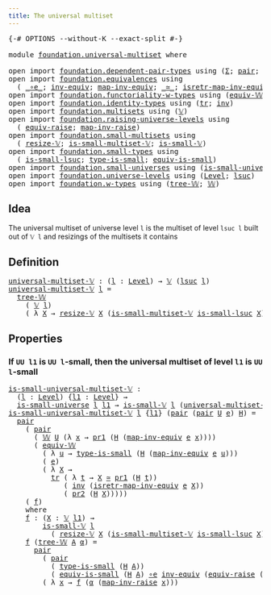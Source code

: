 ```yaml
---
title: The universal multiset
---
```


<pre class="Agda"><a id="48" class="Symbol">{-#</a> <a id="52" class="Keyword">OPTIONS</a> <a id="60" class="Pragma">--without-K</a> <a id="72" class="Pragma">--exact-split</a> <a id="86" class="Symbol">#-}</a>

<a id="91" class="Keyword">module</a> <a id="98" href="foundation.universal-multiset.html" class="Module">foundation.universal-multiset</a> <a id="128" class="Keyword">where</a>

<a id="135" class="Keyword">open</a> <a id="140" class="Keyword">import</a> <a id="147" href="foundation.dependent-pair-types.html" class="Module">foundation.dependent-pair-types</a> <a id="179" class="Keyword">using</a> <a id="185" class="Symbol">(</a><a id="186" href="foundation-core.dependent-pair-types.html#515" class="Record">Σ</a><a id="187" class="Symbol">;</a> <a id="189" href="foundation-core.dependent-pair-types.html#588" class="InductiveConstructor">pair</a><a id="193" class="Symbol">;</a> <a id="195" href="foundation-core.dependent-pair-types.html#605" class="Field">pr1</a><a id="198" class="Symbol">;</a> <a id="200" href="foundation-core.dependent-pair-types.html#617" class="Field">pr2</a><a id="203" class="Symbol">)</a>
<a id="205" class="Keyword">open</a> <a id="210" class="Keyword">import</a> <a id="217" href="foundation.equivalences.html" class="Module">foundation.equivalences</a> <a id="241" class="Keyword">using</a>
  <a id="249" class="Symbol">(</a> <a id="251" href="foundation-core.equivalences.html#7869" class="Function Operator">_∘e_</a><a id="255" class="Symbol">;</a> <a id="257" href="foundation-core.equivalences.html#5721" class="Function">inv-equiv</a><a id="266" class="Symbol">;</a> <a id="268" href="foundation-core.equivalences.html#5036" class="Function">map-inv-equiv</a><a id="281" class="Symbol">;</a> <a id="283" href="foundation-core.equivalences.html#1621" class="Function Operator">_≃_</a><a id="286" class="Symbol">;</a> <a id="288" href="foundation-core.equivalences.html#5251" class="Function">isretr-map-inv-equiv</a><a id="308" class="Symbol">)</a>
<a id="310" class="Keyword">open</a> <a id="315" class="Keyword">import</a> <a id="322" href="foundation.functoriality-w-types.html" class="Module">foundation.functoriality-w-types</a> <a id="355" class="Keyword">using</a> <a id="361" class="Symbol">(</a><a id="362" href="foundation.functoriality-w-types.html#5709" class="Function">equiv-𝕎</a><a id="369" class="Symbol">)</a>
<a id="371" class="Keyword">open</a> <a id="376" class="Keyword">import</a> <a id="383" href="foundation.identity-types.html" class="Module">foundation.identity-types</a> <a id="409" class="Keyword">using</a> <a id="415" class="Symbol">(</a><a id="416" href="foundation-core.identity-types.html#5702" class="Function">tr</a><a id="418" class="Symbol">;</a> <a id="420" href="foundation-core.identity-types.html#2729" class="Function">inv</a><a id="423" class="Symbol">)</a>
<a id="425" class="Keyword">open</a> <a id="430" class="Keyword">import</a> <a id="437" href="foundation.multisets.html" class="Module">foundation.multisets</a> <a id="458" class="Keyword">using</a> <a id="464" class="Symbol">(</a><a id="465" href="foundation.multisets.html#655" class="Function">𝕍</a><a id="466" class="Symbol">)</a>
<a id="468" class="Keyword">open</a> <a id="473" class="Keyword">import</a> <a id="480" href="foundation.raising-universe-levels.html" class="Module">foundation.raising-universe-levels</a> <a id="515" class="Keyword">using</a>
  <a id="523" class="Symbol">(</a> <a id="525" href="foundation.raising-universe-levels.html#1550" class="Function">equiv-raise</a><a id="536" class="Symbol">;</a> <a id="538" href="foundation.raising-universe-levels.html#1114" class="Function">map-inv-raise</a><a id="551" class="Symbol">)</a>
<a id="553" class="Keyword">open</a> <a id="558" class="Keyword">import</a> <a id="565" href="foundation.small-multisets.html" class="Module">foundation.small-multisets</a> <a id="592" class="Keyword">using</a>
  <a id="600" class="Symbol">(</a> <a id="602" href="foundation.small-multisets.html#2161" class="Function">resize-𝕍</a><a id="610" class="Symbol">;</a> <a id="612" href="foundation.small-multisets.html#7863" class="Function">is-small-multiset-𝕍</a><a id="631" class="Symbol">;</a> <a id="633" href="foundation.small-multisets.html#1863" class="Function">is-small-𝕍</a><a id="643" class="Symbol">)</a>
<a id="645" class="Keyword">open</a> <a id="650" class="Keyword">import</a> <a id="657" href="foundation.small-types.html" class="Module">foundation.small-types</a> <a id="680" class="Keyword">using</a>
  <a id="688" class="Symbol">(</a> <a id="690" href="foundation.small-types.html#2376" class="Function">is-small-lsuc</a><a id="703" class="Symbol">;</a> <a id="705" href="foundation.small-types.html#1616" class="Function">type-is-small</a><a id="718" class="Symbol">;</a> <a id="720" href="foundation.small-types.html#1704" class="Function">equiv-is-small</a><a id="734" class="Symbol">)</a>
<a id="736" class="Keyword">open</a> <a id="741" class="Keyword">import</a> <a id="748" href="foundation.small-universes.html" class="Module">foundation.small-universes</a> <a id="775" class="Keyword">using</a> <a id="781" class="Symbol">(</a><a id="782" href="foundation.small-universes.html#470" class="Function">is-small-universe</a><a id="799" class="Symbol">)</a>
<a id="801" class="Keyword">open</a> <a id="806" class="Keyword">import</a> <a id="813" href="foundation.universe-levels.html" class="Module">foundation.universe-levels</a> <a id="840" class="Keyword">using</a> <a id="846" class="Symbol">(</a><a id="847" href="Agda.Primitive.html#597" class="Postulate">Level</a><a id="852" class="Symbol">;</a> <a id="854" href="Agda.Primitive.html#780" class="Primitive">lsuc</a><a id="858" class="Symbol">)</a>
<a id="860" class="Keyword">open</a> <a id="865" class="Keyword">import</a> <a id="872" href="foundation.w-types.html" class="Module">foundation.w-types</a> <a id="891" class="Keyword">using</a> <a id="897" class="Symbol">(</a><a id="898" href="foundation.w-types.html#2349" class="InductiveConstructor">tree-𝕎</a><a id="904" class="Symbol">;</a> <a id="906" href="foundation.w-types.html#2280" class="Datatype">𝕎</a><a id="907" class="Symbol">)</a>
</pre>
## Idea

The universal multiset of universe level `l` is the multiset of level `lsuc l` built out of `𝕍 l` and resizings of the multisets it contains

## Definition
<pre class="Agda"><a id="universal-multiset-𝕍"></a><a id="1087" href="foundation.universal-multiset.html#1087" class="Function">universal-multiset-𝕍</a> <a id="1108" class="Symbol">:</a> <a id="1110" class="Symbol">(</a><a id="1111" href="foundation.universal-multiset.html#1111" class="Bound">l</a> <a id="1113" class="Symbol">:</a> <a id="1115" href="Agda.Primitive.html#597" class="Postulate">Level</a><a id="1120" class="Symbol">)</a> <a id="1122" class="Symbol">→</a> <a id="1124" href="foundation.multisets.html#655" class="Function">𝕍</a> <a id="1126" class="Symbol">(</a><a id="1127" href="Agda.Primitive.html#780" class="Primitive">lsuc</a> <a id="1132" href="foundation.universal-multiset.html#1111" class="Bound">l</a><a id="1133" class="Symbol">)</a>
<a id="1135" href="foundation.universal-multiset.html#1087" class="Function">universal-multiset-𝕍</a> <a id="1156" href="foundation.universal-multiset.html#1156" class="Bound">l</a> <a id="1158" class="Symbol">=</a>
  <a id="1162" href="foundation.w-types.html#2349" class="InductiveConstructor">tree-𝕎</a>
    <a id="1173" class="Symbol">(</a> <a id="1175" href="foundation.multisets.html#655" class="Function">𝕍</a> <a id="1177" href="foundation.universal-multiset.html#1156" class="Bound">l</a><a id="1178" class="Symbol">)</a>
    <a id="1184" class="Symbol">(</a> <a id="1186" class="Symbol">λ</a> <a id="1188" href="foundation.universal-multiset.html#1188" class="Bound">X</a> <a id="1190" class="Symbol">→</a> <a id="1192" href="foundation.small-multisets.html#2161" class="Function">resize-𝕍</a> <a id="1201" href="foundation.universal-multiset.html#1188" class="Bound">X</a> <a id="1203" class="Symbol">(</a><a id="1204" href="foundation.small-multisets.html#7863" class="Function">is-small-multiset-𝕍</a> <a id="1224" href="foundation.small-types.html#2376" class="Function">is-small-lsuc</a> <a id="1238" href="foundation.universal-multiset.html#1188" class="Bound">X</a><a id="1239" class="Symbol">))</a>
</pre>
## Properties

### If `UU l1` is `UU l`-small, then the universal multiset of level `l1` is `UU l`-small

<pre class="Agda"><a id="is-small-universal-multiset-𝕍"></a><a id="1361" href="foundation.universal-multiset.html#1361" class="Function">is-small-universal-multiset-𝕍</a> <a id="1391" class="Symbol">:</a>
  <a id="1395" class="Symbol">(</a><a id="1396" href="foundation.universal-multiset.html#1396" class="Bound">l</a> <a id="1398" class="Symbol">:</a> <a id="1400" href="Agda.Primitive.html#597" class="Postulate">Level</a><a id="1405" class="Symbol">)</a> <a id="1407" class="Symbol">{</a><a id="1408" href="foundation.universal-multiset.html#1408" class="Bound">l1</a> <a id="1411" class="Symbol">:</a> <a id="1413" href="Agda.Primitive.html#597" class="Postulate">Level</a><a id="1418" class="Symbol">}</a> <a id="1420" class="Symbol">→</a>
  <a id="1424" href="foundation.small-universes.html#470" class="Function">is-small-universe</a> <a id="1442" href="foundation.universal-multiset.html#1396" class="Bound">l</a> <a id="1444" href="foundation.universal-multiset.html#1408" class="Bound">l1</a> <a id="1447" class="Symbol">→</a> <a id="1449" href="foundation.small-multisets.html#1863" class="Function">is-small-𝕍</a> <a id="1460" href="foundation.universal-multiset.html#1396" class="Bound">l</a> <a id="1462" class="Symbol">(</a><a id="1463" href="foundation.universal-multiset.html#1087" class="Function">universal-multiset-𝕍</a> <a id="1484" href="foundation.universal-multiset.html#1408" class="Bound">l1</a><a id="1486" class="Symbol">)</a>
<a id="1488" href="foundation.universal-multiset.html#1361" class="Function">is-small-universal-multiset-𝕍</a> <a id="1518" href="foundation.universal-multiset.html#1518" class="Bound">l</a> <a id="1520" class="Symbol">{</a><a id="1521" href="foundation.universal-multiset.html#1521" class="Bound">l1</a><a id="1523" class="Symbol">}</a> <a id="1525" class="Symbol">(</a><a id="1526" href="foundation-core.dependent-pair-types.html#588" class="InductiveConstructor">pair</a> <a id="1531" class="Symbol">(</a><a id="1532" href="foundation-core.dependent-pair-types.html#588" class="InductiveConstructor">pair</a> <a id="1537" href="foundation.universal-multiset.html#1537" class="Bound">U</a> <a id="1539" href="foundation.universal-multiset.html#1539" class="Bound">e</a><a id="1540" class="Symbol">)</a> <a id="1542" href="foundation.universal-multiset.html#1542" class="Bound">H</a><a id="1543" class="Symbol">)</a> <a id="1545" class="Symbol">=</a>
  <a id="1549" href="foundation-core.dependent-pair-types.html#588" class="InductiveConstructor">pair</a>
    <a id="1558" class="Symbol">(</a> <a id="1560" href="foundation-core.dependent-pair-types.html#588" class="InductiveConstructor">pair</a>
      <a id="1571" class="Symbol">(</a> <a id="1573" href="foundation.w-types.html#2280" class="Datatype">𝕎</a> <a id="1575" href="foundation.universal-multiset.html#1537" class="Bound">U</a> <a id="1577" class="Symbol">(λ</a> <a id="1580" href="foundation.universal-multiset.html#1580" class="Bound">x</a> <a id="1582" class="Symbol">→</a> <a id="1584" href="foundation-core.dependent-pair-types.html#605" class="Field">pr1</a> <a id="1588" class="Symbol">(</a><a id="1589" href="foundation.universal-multiset.html#1542" class="Bound">H</a> <a id="1591" class="Symbol">(</a><a id="1592" href="foundation-core.equivalences.html#5036" class="Function">map-inv-equiv</a> <a id="1606" href="foundation.universal-multiset.html#1539" class="Bound">e</a> <a id="1608" href="foundation.universal-multiset.html#1580" class="Bound">x</a><a id="1609" class="Symbol">))))</a>
      <a id="1620" class="Symbol">(</a> <a id="1622" href="foundation.functoriality-w-types.html#5709" class="Function">equiv-𝕎</a>
        <a id="1638" class="Symbol">(</a> <a id="1640" class="Symbol">λ</a> <a id="1642" href="foundation.universal-multiset.html#1642" class="Bound">u</a> <a id="1644" class="Symbol">→</a> <a id="1646" href="foundation.small-types.html#1616" class="Function">type-is-small</a> <a id="1660" class="Symbol">(</a><a id="1661" href="foundation.universal-multiset.html#1542" class="Bound">H</a> <a id="1663" class="Symbol">(</a><a id="1664" href="foundation-core.equivalences.html#5036" class="Function">map-inv-equiv</a> <a id="1678" href="foundation.universal-multiset.html#1539" class="Bound">e</a> <a id="1680" href="foundation.universal-multiset.html#1642" class="Bound">u</a><a id="1681" class="Symbol">)))</a>
        <a id="1693" class="Symbol">(</a> <a id="1695" href="foundation.universal-multiset.html#1539" class="Bound">e</a><a id="1696" class="Symbol">)</a>
        <a id="1706" class="Symbol">(</a> <a id="1708" class="Symbol">λ</a> <a id="1710" href="foundation.universal-multiset.html#1710" class="Bound">X</a> <a id="1712" class="Symbol">→</a>
          <a id="1724" href="foundation-core.identity-types.html#5702" class="Function">tr</a> <a id="1727" class="Symbol">(</a> <a id="1729" class="Symbol">λ</a> <a id="1731" href="foundation.universal-multiset.html#1731" class="Bound">t</a> <a id="1733" class="Symbol">→</a> <a id="1735" href="foundation.universal-multiset.html#1710" class="Bound">X</a> <a id="1737" href="foundation-core.equivalences.html#1621" class="Function Operator">≃</a> <a id="1739" href="foundation-core.dependent-pair-types.html#605" class="Field">pr1</a> <a id="1743" class="Symbol">(</a><a id="1744" href="foundation.universal-multiset.html#1542" class="Bound">H</a> <a id="1746" href="foundation.universal-multiset.html#1731" class="Bound">t</a><a id="1747" class="Symbol">))</a>
             <a id="1763" class="Symbol">(</a> <a id="1765" href="foundation-core.identity-types.html#2729" class="Function">inv</a> <a id="1769" class="Symbol">(</a><a id="1770" href="foundation-core.equivalences.html#5251" class="Function">isretr-map-inv-equiv</a> <a id="1791" href="foundation.universal-multiset.html#1539" class="Bound">e</a> <a id="1793" href="foundation.universal-multiset.html#1710" class="Bound">X</a><a id="1794" class="Symbol">))</a>
             <a id="1810" class="Symbol">(</a> <a id="1812" href="foundation-core.dependent-pair-types.html#617" class="Field">pr2</a> <a id="1816" class="Symbol">(</a><a id="1817" href="foundation.universal-multiset.html#1542" class="Bound">H</a> <a id="1819" href="foundation.universal-multiset.html#1710" class="Bound">X</a><a id="1820" class="Symbol">)))))</a>
    <a id="1830" class="Symbol">(</a> <a id="1832" href="foundation.universal-multiset.html#1849" class="Function">f</a><a id="1833" class="Symbol">)</a>
    <a id="1839" class="Keyword">where</a>
    <a id="1849" href="foundation.universal-multiset.html#1849" class="Function">f</a> <a id="1851" class="Symbol">:</a> <a id="1853" class="Symbol">(</a><a id="1854" href="foundation.universal-multiset.html#1854" class="Bound">X</a> <a id="1856" class="Symbol">:</a> <a id="1858" href="foundation.multisets.html#655" class="Function">𝕍</a> <a id="1860" href="foundation.universal-multiset.html#1521" class="Bound">l1</a><a id="1862" class="Symbol">)</a> <a id="1864" class="Symbol">→</a>
        <a id="1874" href="foundation.small-multisets.html#1863" class="Function">is-small-𝕍</a> <a id="1885" href="foundation.universal-multiset.html#1518" class="Bound">l</a>
          <a id="1897" class="Symbol">(</a> <a id="1899" href="foundation.small-multisets.html#2161" class="Function">resize-𝕍</a> <a id="1908" href="foundation.universal-multiset.html#1854" class="Bound">X</a> <a id="1910" class="Symbol">(</a><a id="1911" href="foundation.small-multisets.html#7863" class="Function">is-small-multiset-𝕍</a> <a id="1931" href="foundation.small-types.html#2376" class="Function">is-small-lsuc</a> <a id="1945" href="foundation.universal-multiset.html#1854" class="Bound">X</a><a id="1946" class="Symbol">))</a>
    <a id="1953" href="foundation.universal-multiset.html#1849" class="Function">f</a> <a id="1955" class="Symbol">(</a><a id="1956" href="foundation.w-types.html#2349" class="InductiveConstructor">tree-𝕎</a> <a id="1963" href="foundation.universal-multiset.html#1963" class="Bound">A</a> <a id="1965" href="foundation.universal-multiset.html#1965" class="Bound">α</a><a id="1966" class="Symbol">)</a> <a id="1968" class="Symbol">=</a>
      <a id="1976" href="foundation-core.dependent-pair-types.html#588" class="InductiveConstructor">pair</a>
        <a id="1989" class="Symbol">(</a> <a id="1991" href="foundation-core.dependent-pair-types.html#588" class="InductiveConstructor">pair</a>
          <a id="2006" class="Symbol">(</a> <a id="2008" href="foundation.small-types.html#1616" class="Function">type-is-small</a> <a id="2022" class="Symbol">(</a><a id="2023" href="foundation.universal-multiset.html#1542" class="Bound">H</a> <a id="2025" href="foundation.universal-multiset.html#1963" class="Bound">A</a><a id="2026" class="Symbol">))</a>
          <a id="2039" class="Symbol">(</a> <a id="2041" href="foundation.small-types.html#1704" class="Function">equiv-is-small</a> <a id="2056" class="Symbol">(</a><a id="2057" href="foundation.universal-multiset.html#1542" class="Bound">H</a> <a id="2059" href="foundation.universal-multiset.html#1963" class="Bound">A</a><a id="2060" class="Symbol">)</a> <a id="2062" href="foundation-core.equivalences.html#7869" class="Function Operator">∘e</a> <a id="2065" href="foundation-core.equivalences.html#5721" class="Function">inv-equiv</a> <a id="2075" class="Symbol">(</a><a id="2076" href="foundation.raising-universe-levels.html#1550" class="Function">equiv-raise</a> <a id="2088" class="Symbol">(</a><a id="2089" href="Agda.Primitive.html#780" class="Primitive">lsuc</a> <a id="2094" href="foundation.universal-multiset.html#1521" class="Bound">l1</a><a id="2096" class="Symbol">)</a> <a id="2098" href="foundation.universal-multiset.html#1963" class="Bound">A</a><a id="2099" class="Symbol">)))</a>
        <a id="2111" class="Symbol">(</a> <a id="2113" class="Symbol">λ</a> <a id="2115" href="foundation.universal-multiset.html#2115" class="Bound">x</a> <a id="2117" class="Symbol">→</a> <a id="2119" href="foundation.universal-multiset.html#1849" class="Function">f</a> <a id="2121" class="Symbol">(</a><a id="2122" href="foundation.universal-multiset.html#1965" class="Bound">α</a> <a id="2124" class="Symbol">(</a><a id="2125" href="foundation.raising-universe-levels.html#1114" class="Function">map-inv-raise</a> <a id="2139" href="foundation.universal-multiset.html#2115" class="Bound">x</a><a id="2140" class="Symbol">)))</a>
</pre>